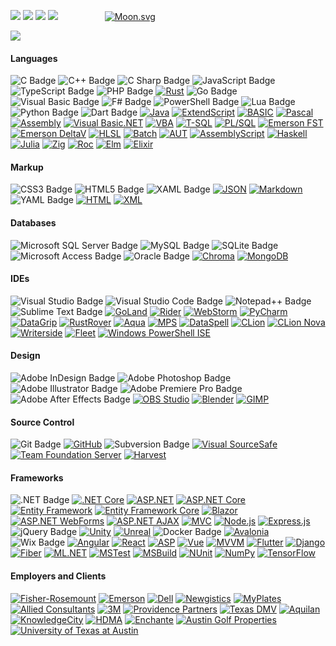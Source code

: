 
![](http://github-profile-summary-cards.vercel.app/api/cards/profile-details?username=primeeagle&theme=blueberry)
![](http://github-profile-summary-cards.vercel.app/api/cards/productive-time?username=primeeagle&theme=blueberry&utcOffset=-6) ![](http://github-profile-summary-cards.vercel.app/api/cards/repos-per-language?username=primeeagle&theme=blueberry&exclude=vbnet,vb6)
![](http://github-profile-summary-cards.vercel.app/api/cards/most-commit-language?username=primeeagle&theme=blueberry&exclude=vbnet,vb6) &nbsp; &nbsp; &nbsp; &nbsp; &nbsp; &nbsp; &nbsp; &nbsp; &nbsp; [![Moon.svg](https://moon-svg.minung.dev/moon.svg?theme=basic)](https://moon-svg.minung.dev)

![](./profile-3d-contrib/profile-night-rainbow-animate.svg)

#### Languages
![C Badge](https://img.shields.io/badge/C-A8B9CC?logo=c&logoColor=fff&style=flat)
![C++ Badge](https://img.shields.io/badge/C%2B%2B-00599C?logo=cplusplus&logoColor=fff&style=flat)
![C Sharp Badge](https://img.shields.io/badge/C%20Sharp-512BD4?logo=csharp&logoColor=fff&style=flat)
![JavaScript Badge](https://img.shields.io/badge/JavaScript-F7DF1E?logo=javascript&logoColor=000&style=flat)
![TypeScript Badge](https://img.shields.io/badge/TypeScript-3178C6?logo=typescript&logoColor=fff&style=flat)
![PHP Badge](https://img.shields.io/badge/PHP-777BB4?logo=php&logoColor=fff&style=flat)
[![Rust](https://img.shields.io/badge/Rust-brown?logo=java&logoColor=white)](https://)
![Go Badge](https://img.shields.io/badge/Go-00ADD8?logo=go&logoColor=fff&style=flat)
![Visual Basic Badge](https://img.shields.io/badge/Visual%20Basic-512BD4?logo=visualbasic&logoColor=fff&style=flat)
![F# Badge](https://img.shields.io/badge/F%23-378BBA?logo=fsharp&logoColor=fff&style=flat)
![PowerShell Badge](https://img.shields.io/badge/PowerShell-5391FE?logo=powershell&logoColor=fff&style=flat)
![Lua Badge](https://img.shields.io/badge/Lua-2C2D72?logo=lua&logoColor=fff&style=flat)
![Python Badge](https://img.shields.io/badge/Python-3776AB?logo=python&logoColor=fff&style=flat)
![Dart Badge](https://img.shields.io/badge/Dart-0175C2?logo=dart&logoColor=fff&style=flat)
[![Java](https://img.shields.io/badge/Java-red?logo=java&logoColor=white)](https://)
[![ExtendScript](https://img.shields.io/badge/ExtendScript-red)](https://)
[![BASIC](https://img.shields.io/badge/BASIC-blue)](https://)
[![Pascal](https://img.shields.io/badge/Pascal-yellow)](https://)
[![Assembly](https://img.shields.io/badge/Assembly-navy)](https://)
[![Visual Basic.NET](https://img.shields.io/badge/Visual_Basic.NET-cyan)](https://)
[![VBA](https://img.shields.io/badge/VBA-yellow)](https://)
[![T-SQL](https://img.shields.io/badge/T--SQL-orange)](https://)
[![PL/SQL](https://img.shields.io/badge/PL%2FSQL-red)](https://)
[![Emerson FST](https://img.shields.io/badge/Emerson_FST-navy)](https://)
[![Emerson DeltaV](https://img.shields.io/badge/Emerson_DeltaV-yellow)](https://)
[![HLSL](https://img.shields.io/badge/HLSL-orange)](https://)
[![Batch](https://img.shields.io/badge/Batch-yellow)](https://)
[![AUT](https://img.shields.io/badge/AUT-blue)](https://)
[![AssemblyScript](https://img.shields.io/badge/AssemblyScript-blue?logo=java&logoColor=white)](https://)
[![Haskell](https://img.shields.io/badge/Haskell-purple?logo=java&logoColor=white)](https://)
[![Julia](https://img.shields.io/badge/Julia-brightgreen)](https://)
[![Zig](https://img.shields.io/badge/Zig-orange)](https://)
[![Roc](https://img.shields.io/badge/Roc-brown)](https://)
[![Elm](https://img.shields.io/badge/Elm-green)](https://)
[![Elixir](https://img.shields.io/badge/Elixir-purple)](https://)

#### Markup
![CSS3 Badge](https://img.shields.io/badge/CSS3-1572B6?logo=css3&logoColor=fff&style=flat)
![HTML5 Badge](https://img.shields.io/badge/HTML5-E34F26?logo=html5&logoColor=fff&style=flat)
![XAML Badge](https://img.shields.io/badge/XAML-0C54C2?logo=xaml&logoColor=fff&style=flat)
[![JSON](https://img.shields.io/badge/JSON-yellow?logo=java&logoColor=white)](https://)
[![Markdown](https://img.shields.io/badge/Markdown-darkgreen?logo=java&logoColor=white)](https://)
![YAML Badge](https://img.shields.io/badge/YAML-CB171E?logo=yaml&logoColor=fff&style=flat)
[![HTML](https://img.shields.io/badge/HTML-green)](https://)
[![XML](https://img.shields.io/badge/XML-darkred)](https://)

#### Databases
![Microsoft SQL Server Badge](https://img.shields.io/badge/Microsoft%20SQL%20Server-CC2927?logo=microsoftsqlserver&logoColor=fff&style=flat)
![MySQL Badge](https://img.shields.io/badge/MySQL-4479A1?logo=mysql&logoColor=fff&style=flat)
![SQLite Badge](https://img.shields.io/badge/SQLite-003B57?logo=sqlite&logoColor=fff&style=flat)
![Microsoft Access Badge](https://img.shields.io/badge/Microsoft%20Access-A4373A?logo=microsoftaccess&logoColor=fff&style=flat)
![Oracle Badge](https://img.shields.io/badge/Oracle-F80000?logo=oracle&logoColor=fff&style=flat)
[![Chroma](https://img.shields.io/badge/Chroma-orange)](https://)
[![MongoDB](https://img.shields.io/badge/MongoDB-brightgreen)](https://)

#### IDEs
![Visual Studio Badge](https://img.shields.io/badge/Visual%20Studio-5C2D91?logo=visualstudio&logoColor=fff&style=flat)
![Visual Studio Code Badge](https://img.shields.io/badge/Visual%20Studio%20Code-007ACC?logo=visualstudiocode&logoColor=fff&style=flat)
![Notepad++ Badge](https://img.shields.io/badge/Notepad%2B%2B-90E59A?logo=notepadplusplus&logoColor=000&style=flat)
![Sublime Text Badge](https://img.shields.io/badge/Sublime%20Text-FF9800?logo=sublimetext&logoColor=fff&style=flat)
[![GoLand](https://img.shields.io/badge/GoLand-lightgreen?logo=java&logoColor=white)](https://)
[![Rider](https://img.shields.io/badge/Rider-orange?logo=java&logoColor=white)](https://)
[![WebStorm](https://img.shields.io/badge/WebStorm-green?logo=java&logoColor=white)](https://)
[![PyCharm](https://img.shields.io/badge/PyCharm-yellow?logo=java&logoColor=white)](https://)
[![DataGrip](https://img.shields.io/badge/DataGrip-cyan?logo=java&logoColor=white)](https://)
[![RustRover](https://img.shields.io/badge/RustRover-brown)](https://)
[![Aqua](https://img.shields.io/badge/Aqua-lightblue)](https://)
[![MPS](https://img.shields.io/badge/MPS-lightgreen)](https://)
[![DataSpell](https://img.shields.io/badge/DataSpell-blue)](https://)
[![CLion](https://img.shields.io/badge/CLion-darkgreen)](https://)
[![CLion Nova](https://img.shields.io/badge/CLion_Nova-lightgreen)](https://)
[![Writerside](https://img.shields.io/badge/Writerside-violet)](https://)
[![Fleet](https://img.shields.io/badge/Fleet-lightblue)](https://)
[![Windows PowerShell ISE](https://img.shields.io/badge/Windows_PowerShell_ISE-navy)](https://)

#### Design
![Adobe InDesign Badge](https://img.shields.io/badge/Adobe%20InDesign-F36?logo=adobeindesign&logoColor=fff&style=flat)
![Adobe Photoshop Badge](https://img.shields.io/badge/Adobe%20Photoshop-31A8FF?logo=adobephotoshop&logoColor=fff&style=flat)
![Adobe Illustrator Badge](https://img.shields.io/badge/Adobe%20Illustrator-FF9A00?logo=adobeillustrator&logoColor=fff&style=flat)
![Adobe Premiere Pro Badge](https://img.shields.io/badge/Adobe%20Premiere%20Pro-99F?logo=adobepremierepro&logoColor=fff&style=flat)
![Adobe After Effects Badge](https://img.shields.io/badge/Adobe%20After%20Effects-99F?logo=adobeaftereffects&logoColor=fff&style=flat)
[![OBS Studio](https://img.shields.io/badge/OBS_Studio-gray?logo=java&logoColor=white)](https://)
[![Blender](https://img.shields.io/badge/Blender-orange?logo=java&logoColor=white)](https://)
[![GIMP](https://img.shields.io/badge/GIMP-yellow?logo=java&logoColor=white)](https://)

#### Source Control
![Git Badge](https://img.shields.io/badge/Git-F05032?logo=git&logoColor=fff&style=flat)
[![GitHub](https://img.shields.io/badge/GitHub-purple?logo=java&logoColor=white)](https://)
![Subversion Badge](https://img.shields.io/badge/Subversion-809CC9?logo=subversion&logoColor=fff&style=flat)
[![Visual SourceSafe](https://img.shields.io/badge/Visual_SourceSafe-lightblue)](https://)
[![Team Foundation Server](https://img.shields.io/badge/Team_Foundation_Server-darkblue)](https://)
[![Harvest](https://img.shields.io/badge/CA_Harvest-orange)](https://)

#### Frameworks
![.NET Badge](https://img.shields.io/badge/.NET-512BD4?logo=dotnet&logoColor=fff&style=flat)
[![.NET Core](https://img.shields.io/badge/.NET_Core-navy)](https://)
[![ASP.NET](https://img.shields.io/badge/ASP.NET-blue?logo=java&logoColor=white)](https://)
[![ASP.NET Core](https://img.shields.io/badge/ASP.NET_Core-navy)](https://)
[![Entity Framework](https://img.shields.io/badge/Entity_Framework-red)](https://)
[![Entity Framework Core](https://img.shields.io/badge/Entity_Framework_Core-darkred)](https://)
[![Blazor](https://img.shields.io/badge/Blazor-violet)](https://)
[![ASP.NET WebForms](https://img.shields.io/badge/ASP.NET_WebForms-cyan)](https://)
[![ASP.NET AJAX](https://img.shields.io/badge/ASP.NET_AJAX-darkgray)](https://)
[![MVC](https://img.shields.io/badge/MVC-blue)](https://)
[![Node.js](https://img.shields.io/badge/Node.js-green)](https://)
[![Express.js](https://img.shields.io/badge/Express.js-lightgray)](https://)
![jQuery Badge](https://img.shields.io/badge/jQuery-0769AD?logo=jquery&logoColor=fff&style=flat)
[![Unity](https://img.shields.io/badge/Unity-lightgray?logo=java&logoColor=white)](https://)
[![Unreal](https://img.shields.io/badge/Unreal-green?logo=java&logoColor=white)](https://)
![Docker Badge](https://img.shields.io/badge/Docker-2496ED?logo=docker&logoColor=fff&style=flat)
[![Avalonia](https://img.shields.io/badge/Avalonia-violet)](https://)
![Wix Badge](https://img.shields.io/badge/Wix-0C6EFC?logo=wix&logoColor=fff&style=flat)
[![Angular](https://img.shields.io/badge/Angular-darkred?logo=java&logoColor=white)](https://)
[![React](https://img.shields.io/badge/React-blue)](https://)
[![ASP](https://img.shields.io/badge/ASP-lightblue?logo=java&logoColor=white)](https://)
[![Vue](https://img.shields.io/badge/Vue-limegreen)](https://)
[![MVVM](https://img.shields.io/badge/MVVM-purple)](https://)
[![Flutter](https://img.shields.io/badge/Flutter-cyan)](https://)
[![Django](https://img.shields.io/badge/Django-gray)](https://)
[![Fiber](https://img.shields.io/badge/Fiber-lightblue)](https://)
[![ML.NET](https://img.shields.io/badge/ML.NET-blue)](https://)
[![MSTest](https://img.shields.io/badge/MSTest-navy)](https://)
[![MSBuild](https://img.shields.io/badge/MSBuild-green)](https://)
[![NUnit](https://img.shields.io/badge/NUnit-darkgreen)](https://)
[![NumPy](https://img.shields.io/badge/NumPy-lightblue)](https://)
[![TensorFlow](https://img.shields.io/badge/TensorFlow-orange)](https://)

#### Employers and Clients
[![Fisher-Rosemount](https://img.shields.io/badge/Fisher--Rosemount-darkred)](https://)
[![Emerson](https://img.shields.io/badge/Emerson-darkblue)](https://)
[![Dell](https://img.shields.io/badge/Dell-blue)](https://)
[![Newgistics](https://img.shields.io/badge/Newgistics-green)](https://)
[![MyPlates](https://img.shields.io/badge/MyPlates-red)](https://)
[![Allied Consultants](https://img.shields.io/badge/Allied_Consultants-navy?logo=java&logoColor=white)](https://)
[![3M](https://img.shields.io/badge/3M-darkred)](https://)
[![Providence Partners](https://img.shields.io/badge/Providence_Partners-darkgreen?logo=java&logoColor=white)](https://)
[![Texas DMV](https://img.shields.io/badge/Texas_DMV-green)](https://)
[![Aquilan](https://img.shields.io/badge/Aquilan-blue)](https://)
[![KnowledgeCity](https://img.shields.io/badge/KnowledgeCity-orange)](https://)
[![HDMA](https://img.shields.io/badge/HDMA-red?logo=java&logoColor=white)](https://)
[![Enchante](https://img.shields.io/badge/Enchante-darkgreen)](https://)
[![Austin Golf Properties](https://img.shields.io/badge/Austin_Golf_Properties-violet)](https://)
[![University of Texas at Austin](https://img.shields.io/badge/University_of_Texas_at_Austin-orange)](https://)
